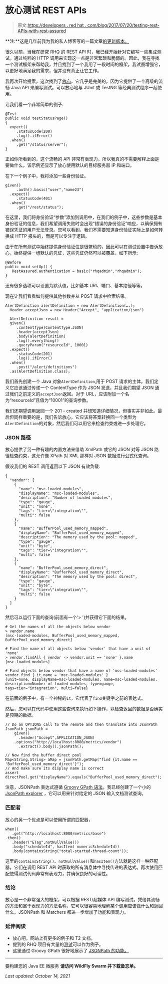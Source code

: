 # 放心测试 REST APIs

> 原文:[https://developers . red hat . com/blog/2017/07/20/testing-rest-APIs-with-rest-assured](https://developers.redhat.com/blog/2017/07/20/testing-rest-apis-with-rest-assured)

**注:**这是几年前我为我的私人博客写的一篇文章[的更新版本。](http://pilhuhn.blogspot.de/2013/01/testing-rest-apis-with-rest-assured.html)

很久以前，当我在研究 RHQ 的 REST API 时，我已经开始针对它编写一些集成测试。通过纯粹的 HTTP 调用来实现这一点是非常繁琐和脆弱的。因此，我在寻找一个测试框架来帮助我，并且找到了一个我用了一段时间的框架。我试图增强它，以更好地满足我的需求，但并没有真正让它工作。

我再次开始搜索，这次找到了[放心](http://rest-assured.io)，它几乎是完美的，因为它提供了一个高级的流畅 Java API 来编写测试。可以放心地与 JUnit 或 TestNG 等经典测试程序一起使用。

让我们看一个非常简单的例子:

```
@Test
public void testStatusPage()
{
  expect()
     .statusCode(200)
     .log().ifError()
  .when()
     .get("/status/server");
}
```

正如你所看到的，这个流畅的 API 非常有表现力，所以我真的不需要解释上面是要做什么。该示例还显示了放心使用默认的目标服务器 IP 和端口。

在下一个例子中，我将添加一些身份验证。

```
given()
     .auth().basic("user","name23")
  .expect()
     .statusCode(401)
  .when()
     .get("/rest/status");
```

在这里，我们将身份验证“参数”添加到调用中，在我们的例子中，这些参数是基本身份验证的信息，我们希望调用失败时会出现“错误的身份验证”响应，以确保拥有错误凭证的用户无法登录。您可以看到，我们不需要知道身份验证实际上是如何转换成 HTTP 报头的，而是可以专注于逻辑。

由于在所有测试中始终提供身份验证位是很繁琐的，因此可以在测试设置中告诉放心，始终提供一组默认的凭证，这些凭证仍然可以被覆盖，如下所示:

```
@Before
public void setUp() {
   RestAssured.authentication = basic("rhqadmin","rhqadmin");
}
```

还有很多选项可以设置为默认值，比如基本 URI、端口、基本路径等等。

现在让我们看看如何提供其他参数并从 POST 请求中检索结果。

```
AlertDefinition alertDefinition = new AlertDefinition(….);
  Header acceptJson = new Header("Accept", "application/json")

  AlertDefinition result =
  given()
     .contentType(ContentType.JSON)
     .header(acceptJson)
     .body(alertDefinition)
     .log().everything()
     .queryParam("resourceId", 10001)
  .expect()
     .statusCode(201)
     .log().ifError()
  .when()
     .post("/alert/definitions")
  .as(AlertDefinition.class);
```

我们首先创建一个 Java 对象`AlertDefinition`,用于 POST 请求的主体。我们定义它应该通过传递一个 ContentType 作为 JSON 发送，并且我们期望 JSON 通过我们之前定义的`acceptJson`返回。对于 URL，应该附加一个名为“resourceId”且值为“10001”的查询参数。

我们还期望调用返回一个 201 - created 并想知道详细情况，但事实并非如此。最后但同样重要的是，我们告诉放心，它应该将答案转换回一个类型为`AlertDefinition`的对象，然后我们可以用它来检查约束或进一步处理它。

### **JSON 路径**

放心提供了另一种有趣的内置方法来借助 XmlPath 或它的 JSON 对等 JSON 路径检查约束，这允许像 XPath 对 XML 那样对 JSON 数据进行公式化查询。

假设我们的 REST 调用返回以下 JSON 有效负载:

```
{
  "vendor": [
    {
      "name": "msc-loaded-modules",
      "displayName": "msc-loaded-modules",
      "description": "Number of loaded modules",
      "type": "gauge",
      "unit": "none",
      "tags": "tier=\"integration\"",
      "multi": false
    },
    {
      "name": "BufferPool_used_memory_mapped",
      "displayName": "BufferPool_used_memory_mapped",
      "description": "The memory used by the pool: mapped",
      "type": "gauge",
      "unit": "byte",
      "tags": "tier=\"integration\"",
      "multi": false
    },
    {
      "name": "BufferPool_used_memory_direct",
      "displayName": "BufferPool_used_memory_direct",
      "description": "The memory used by the pool: direct",
      "type": "gauge",
      "unit": "byte",
      "tags": "tier=\"integration\"",
      "multi": false
    }
  ]
}
```

然后可以运行下面的查询(前面有一个'> ')并获得它下面的结果。

```
# Get the names of all the objects below vendor
> vendor.name
[msc-loaded-modules, BufferPool_used_memory_mapped, BufferPool_used_memory_direct]
```

```
# Find the name of all objects below 'vendor' that have a unit of 'none'
> vendor.findAll { vendor -> vendor.unit == 'none' }.name
[msc-loaded-modules]
```

```
# Find objects below vendor that have a name of 'msc-loaded-modules' 
vendor.find { it.name = 'msc-loaded-modules' }
{unit=none, displayName=msc-loaded-modules, name=msc-loaded-modules, description=Number of loaded modules, type=gauge, tags=tier="integration", multi=false}
```

在前面的例子中，有一个神秘的`it`，它代表了`find`关键字之前的表达式。

然后，您可以在代码中使用这些查询来执行如下操作，以检查返回的数据是否确实是预期的数据。

```
// Do an OPTIONS call to the remote and then translate into JsonPath
JsonPath jsonPath =
    given()
      .header("Accept",APPLICATION_JSON)
    .options("http://localhost:8080/metrics/vendor")
      .extract().body().jsonPath();

// Now find the buffer direct pool
Map<String,String> aMap = jsonPath.getMap("find {it.name == 'BufferPool_used_memory_direct'}");
// And make sure its display name is correct
assert directPool.get("displayName").equals("BufferPool_used_memory_direct");
```

注意，JSONPath 表达式遵循 [Groovy GPath 语法](http://groovy-lang.org/processing-xml.html#_gpath)。我已经创建了一个小的 [JsonPath explorer](https://github.com/pilhuhn/jsonPathExplorer) ，它可以用来针对给定的 JSON 输入文档测试查询。

### **匹配者**

放心的另一个优点是可以使用所谓的匹配器，

```
when()
   .get("http://localhost:8080/metrics/base")
.then()
   .header("ETag",notNullValue())
   .body("scheduleId", hasItem( numericScheduleId)) 
   .body(containsString("total-started-thread-count"));
```

这里的`containsString()`、`notNullValue()`和`hasItem()`方法就是这样一种匹配器，它们在调用 REST API 时获取的所有消息体中寻找传递的表达式。再次使用匹配使得测试代码非常有表现力，并确保良好的可读性。

### **结论**

放心是一个非常强大的框架，可以根据 REST/超媒体 API 编写测试。凭借其流畅的方法和富于表现力的方法名称，它可以很容易地理解某个调用应该做什么和返回什么。JSONPath 和 Matchers 都进一步增加了功能和表现力。

### **延伸阅读**

*   放心吧，网站上有更多的例子和 T2 文档。
*   提到的 RHQ 项目有大量的[测试](https://github.com/rhq-project/rhq/tree/master/modules/integration-tests/rest-api/src/test/java/org/rhq/modules/integrationTests/restApi)可以作为例子。
*   这里通过 Groovy GPath 很好地展示了 [JSONPath 的功能。](http://james-willett.com/2017/05/rest-assured-gpath-json/)

* * *

要构建您的 Java EE 微服务 **请访问 WildFly Swarm 并下载备忘单。**

*Last updated: October 14, 2021*